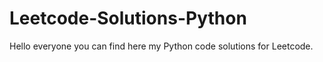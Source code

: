 # Leetcode-Solutions-Python
Hello everyone you can find here my Python code solutions for Leetcode.
